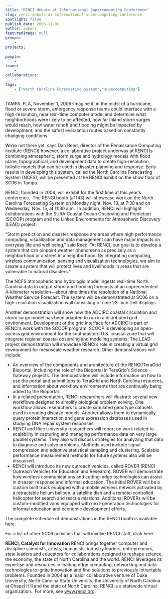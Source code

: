```yaml
---
title: "RENCI debuts at International Supercomputing Conference"
slug: renci-debuts-at-international-supercomputing-conference
spotlight: false
publish_date: 2006-11-01
author: subers
featuredImage: null
groups:
    - 
projects:
    - 
people:
    - 
teams: 
    - 
collaborations:
    - 
tags:
    - ["North Carolina Forecasting System","supercomputing"]
---
```

TAMPA, FLA, November 1, 2006-Imagine if, in the midst of a hurricane, flood or severe storm, emergency response teams could interface with a high-resolution, near real-time computer model and determine what neighborhoods were likely to be affected, how far inland storm surges would reach, how water runoff and flooding might be impacted by development, and the safest evacuation routes based on constantly changing conditions.<!--more-->

We’re not there yet, says Dan Reed, director of the Renaissance Computing Institute (RENCI) however, a collaborative project underway at RENCI is combining atmospheric, storm surge and hydrology models with flood plane, topographical, and development data to create high-resolution, holistic models that can be used in disaster planning and response. Early results in developing this system, called the North Carolina Forecasting System (NCFS), will be presented at the RENCI exhibit on the show floor of SC06 in Tampa.

RENCI, founded in 2004, will exhibit for the first time at this year’s conference.  The RENCI booth (#1143) will showcase work on the North Carolina Forecasting System on Monday night, Nov. 13, at 7:30 and on Wednesday, Nov. 15, at 11:30 a.m.  In addition, RENCI will highlight collaborations with the SURA Coastal Ocean Observing and Prediction (SCOOP) program and the Linked Environments for Atmospheric Discovery (LEAD) project.

“Storm prediction and disaster response are areas where high performance computing, visualization and data management can have major impacts on everyday life and well being,” said Reed. “At RENCI, our goal is to develop a system that can pinpoint weather phenomena as precisely as a neighborhood or a street in a neighborhood. By integrating computing, wireless communication, sensing and visualization technologies, we aim to create a system that will protect lives and livelihoods in areas that are vulnerable to natural disasters.”

The NCFS atmospheric and hydrologic model ingests real-time North Carolina data to output storm and flooding forecasts at an unprecedented 4-kilometer resolution—about nine times the resolution of a National Weather Service Forecast. The system will be demonstrated at SC06 on a high-resolution visualization wall consisting of nine 23-inch Dell displays.

Another demonstration will show how the ADCIRC coastal circulation and storm surge model has been adapted to run in a distributed grid environment. Development of the grid interface for ADCIRC is part of RENCI’s work with the SCOOP program. SCOOP is developing an open-access grid environment for the southeastern U.S. coastal zone that will integrate regional coastal observing and modeling systems. The LEAD project demonstration will showcase RENCI’s role in creating a virtual grid environment for mesoscale weather research. Other demonstrations will include:
<ul>
 	<li>An overview of the components and architecture of the RENCI/TeraGrid Bioportal, including the role of the Bioportal in TeraGrid’s Science Gateway projects. The demonstration will include information on how to use the portal and submit jobs to TeraGrid and North Carolina resources, and information about workflow environments that are continually being added to the Bioportal.</li>
 	<li>In a related presentation, RENCI researchers will illustrate several new workflows designed to simplify biological problem solving. One workflow allows researchers to create simulated genotype datasets used in creating disease models. Another allows them to dynamically query protein interaction and gene expression databases used in studying DNA repair system responses.</li>
 	<li>RENCI and Rice University researchers will report on work related to scalability in capturing and managing performance data on very large parallel systems. They also will discuss strategies for analyzing that data to diagnose and solve problems. Methods used include signal compression and adaptive statistical sampling and clustering. Scalable performance measurement methods for future systems also will be discussed.</li>
 	<li>RENCI will introduce its new outreach vehicles, called ROVER (RENCI Outreach Vehicles for Education and Research). ROVER will demonstrate how wireless communications and cutting-edge technologies can assist in disaster response and informal education. The initial ROVER will be a custom built truck equipped with a mobile wireless network activated by a retractable helium balloon, a satellite dish and a remote-controlled helicopter for search and rescue missions. Additional ROVERs will be custom-modified vans equipped with next-generation technologies for informal education and economic development efforts.</li>
</ul>
The complete schedule of demonstrations in the RENCI booth is available here.

For a list of other SC06 activities that will involve RENCI staff, click here.

<strong>RENCI, Catalyst for Innovation</strong>
RENCI brings together computer and discipline scientists, artists, humanists, industry leaders, entrepreneurs, state leaders and educators for collaborations designed to reshape science, the economy, the state of North Carolina and the world. RENCI leverages its expertise and resources in leading edge computing, networking and data technologies to ignite innovation and find solutions to previously intractable problems. Founded in 2004 as a major collaborative venture of Duke University, North Carolina State University, the University of North Carolina at Chapel Hill and the state of North Carolina, RENCI is a statewide virtual organization.  For more, see <a href="http://www.renci.org/">www.renci.org</a>.
